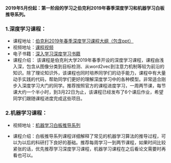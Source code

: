 **2019年5月份起：第一阶段的学习之伯克利2019年春季深度学习和机器学习白板推导系列。**

### 1.深度学习课程：

- 课程地址：[伯克利2019年春季深度学习课程大纲（包含ppt）](https://courses.d2l.ai/berkeley-stat-157/syllabus.html)
- 视频地址：[课程视频](https://www.youtube.com/playlist?list=PLZSO_6bSqHQHBCoGaObUljoXAyyqhpFW)
- 电子书籍：[深入学习深度学习书籍](https://zh.d2l.ai/)
- 课程介绍：
该课程是伯克利大学2019年春季开设的深度学习课程，课程由浅入深，包含从图像分类到目标检测、从word2vec到注意力机制等较为前沿的知识。除了理论知识外，该课程也同时培养同学们的动手能力，课程中有大量动手实践的代码，帮助同学们更好的理解深度学习中的各种模型。非常适合刚步入深度学习大门的同学。推荐按照官方的课程进度学习，一周两节课，每节课大约一个半小时，到3月22日为止，该课程已经发布了6个课后作业，希望同学们跟随课程进度完成这些项目。

### 2.机器学习课程：



- 视频地址：[机器学习白板推导系列](https://github.com/shuhuai007/Machine-Learning-Session)


- 课程介绍：白板推导系列课程详细解释了常见的机器学习算法的推导过程，可以为以后的科研打下良好的基础。推荐每周学习一到两节课程，如果时间比较紧张的话，优先推荐学习深度学习课程，机器学习课程在之后看论文需要时再看也可以。
